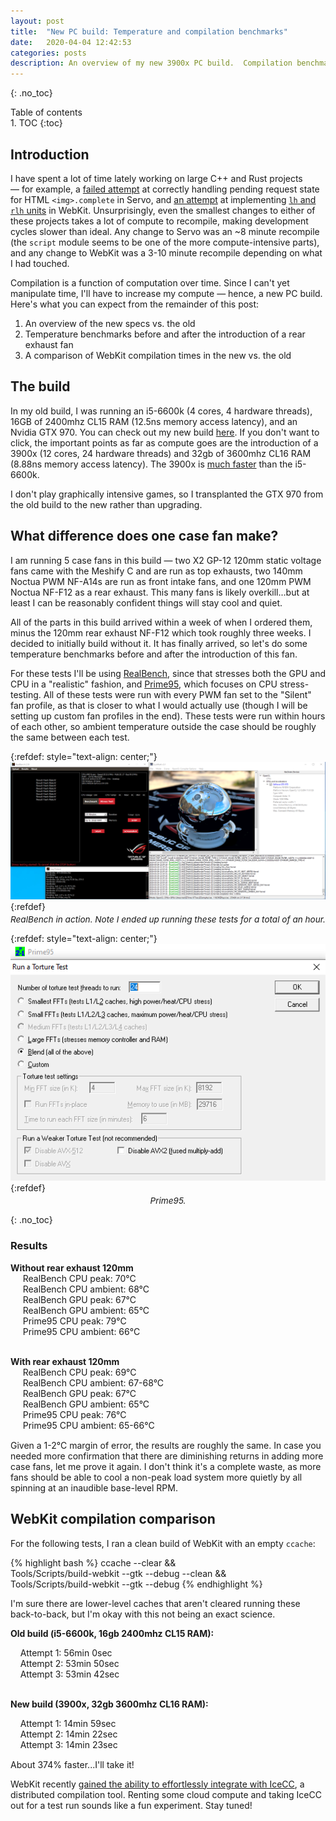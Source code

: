```yaml
---
layout: post
title:  "New PC build: Temperature and compilation benchmarks"
date:   2020-04-04 12:42:53
categories: posts
description: An overview of my new 3900x PC build.  Compilation benchmarks of WebKit are performed for my new system vs. my old system.  System temperatures under RealBench and Prime95 load are tested with and without a 120mm Noctua NF-F12 rear exhaust fan.
---
```


{: .no_toc}
<div id="table-of-contents">Table of contents</div>
1. TOC
{:toc}

## Introduction

I have spent a lot of time lately working on large C++ and Rust projects — for example, a [failed attempt](https://github.com/servo/servo/pull/24462) at correctly handling pending request state for HTML `<img>.complete` in Servo, and [an attempt](https://bugs.webkit.org/show_bug.cgi?id=195180) at implementing [`lh` and `rlh` units](https://www.w3.org/TR/css-values-4/#font-relative-lengths) in WebKit.  Unsurprisingly, even the smallest changes to either of these projects takes a lot of compute to recompile, making development cycles slower than ideal.  Any change to Servo was an ~8 minute recompile (the `script` module seems to be one of the more compute-intensive parts), and any change to WebKit was a 3-10 minute recompile depending on what I had touched.

Compilation is a function of computation over time.  Since I can't yet manipulate time, I'll have to increase my compute — hence, a new PC build.  Here's what you can expect from the remainder of this post:

1. An overview of the new specs vs. the old
2. Temperature benchmarks before and after the introduction of a rear exhaust fan
3. A comparison of WebKit compilation times in the new vs. the old

## The build

In my old build, I was running an i5-6600k (4 cores, 4 hardware threads), 16GB of 2400mhz CL15 RAM (12.5ns memory access latency), and an Nvidia GTX 970.  You can check out my new build [here](https://pcpartpicker.com/user/twilco/saved/#view=6jsVcf).  If you don't want to click, the important points as far as compute goes are the introduction of a 3900x (12 cores, 24 hardware threads) and 32gb of 3600mhz CL16 RAM (8.88ns memory access latency).  The 3900x is [much faster](https://cpu.userbenchmark.com/Compare/Intel-Core-i5-6600K-vs-AMD-Ryzen-9-3900X/3503vs4044) than the i5-6600k.

I don't play graphically intensive games, so I transplanted the GTX 970 from the old build to the new rather than upgrading.

## What difference does one case fan make?

I am running 5 case fans in this build — two X2 GP-12 120mm static voltage fans came with the Meshify C and are run as top exhausts, two 140mm Noctua PWM NF-A14s are run as front intake fans, and one 120mm PWM Noctua NF-F12 as a rear exhaust.  This many fans is likely overkill...but at least I can be reasonably confident things will stay cool and quiet.

All of the parts in this build arrived within a week of when I ordered them, minus the 120mm rear exhaust NF-F12 which took roughly three weeks.  I decided to initially build without it.  It has finally arrived, so let's do some temperature benchmarks before and after the introduction of this fan.

For these tests I'll be using [RealBench](https://rog.asus.com/tag/realbench/), since that stresses both the GPU and CPU in a "realistic" fashion, and [Prime95](https://www.mersenne.org/download/), which focuses on CPU stress-testing.  All of these tests were run with every PWM fan set to the "Silent" fan profile, as that is closer to what I would actually use (though I will be setting up custom fan profiles in the end).  These tests were run within hours of each other, so ambient temperature outside the case should be roughly the same between each test.

{:refdef: style="text-align: center;"}
<a href="/assets/img/new-pc-build/RealBenchInAction.png">![Image showing RealBench running.](/assets/img/new-pc-build/RealBenchInAction.png)</a>
{:refdef}
<div style="margin-top: -10px; margin-bottom: 10px; text-align: center; font-style: italic; font-size: .85rem">RealBench in action.  Note I ended up running these tests for a total of an hour.</div>

{:refdef: style="text-align: center;"}
<a href="/assets/img/new-pc-build/Prime95.png">![Image showing Prime95 about to run.](/assets/img/new-pc-build/Prime95.png)</a>
{:refdef}
<div style="margin-top: -10px; margin-bottom: 10px; text-align: center; font-style: italic; font-size: .85rem">Prime95.</div>

{: .no_toc}
### Results

<div style="margin-bottom: 15px;">
<b>Without rear exhaust 120mm</b><br/>
&nbsp;&nbsp;&nbsp;&nbsp; RealBench CPU peak: 70°C<br/>
&nbsp;&nbsp;&nbsp;&nbsp; RealBench CPU ambient: 68°C<br/>
&nbsp;&nbsp;&nbsp;&nbsp; RealBench GPU peak: 67°C<br/>
&nbsp;&nbsp;&nbsp;&nbsp; RealBench GPU ambient: 65°C<br/>
&nbsp;&nbsp;&nbsp;&nbsp; Prime95 CPU peak: 79°C<br/>
&nbsp;&nbsp;&nbsp;&nbsp; Prime95 CPU ambient: 66°C<br/>

<br/><b>With rear exhaust 120mm</b><br/>
&nbsp;&nbsp;&nbsp;&nbsp; RealBench CPU peak: 69°C<br/>
&nbsp;&nbsp;&nbsp;&nbsp; RealBench CPU ambient:  67-68°C<br/>
&nbsp;&nbsp;&nbsp;&nbsp; RealBench GPU peak:  67°C<br/>
&nbsp;&nbsp;&nbsp;&nbsp; RealBench GPU ambient:  65°C<br/>
&nbsp;&nbsp;&nbsp;&nbsp; Prime95 CPU peak:  76°C<br/>
&nbsp;&nbsp;&nbsp;&nbsp; Prime95 CPU ambient:  65-66°C<br/>
</div>

Given a 1-2°C margin of error, the results are roughly the same.  In case you needed more confirmation that there are diminishing returns in adding more case fans, let me prove it again.  I don't think it's a complete waste, as more fans should be able to cool a non-peak load system more quietly by all spinning at an inaudible base-level RPM.

## WebKit compilation comparison

For the following tests, I ran a clean build of WebKit with an empty `ccache`:

{% highlight bash %}
ccache --clear && \
Tools/Scripts/build-webkit --gtk --debug --clean && \
Tools/Scripts/build-webkit --gtk --debug
{% endhighlight %}

I'm sure there are lower-level caches that aren't cleared running these back-to-back, but I'm okay with this not being an exact science.

<div style="margin-bottom: 15px">
<b>Old build (i5-6600k, 16gb 2400mhz CL15 RAM):</b><br/>

&nbsp;&nbsp;&nbsp;&nbsp;Attempt 1: 56min 0sec<br/>
&nbsp;&nbsp;&nbsp;&nbsp;Attempt 2: 53min 50sec<br/>
&nbsp;&nbsp;&nbsp;&nbsp;Attempt 3: 53min 42sec<br/>

<br/><b>New build (3900x, 32gb 3600mhz CL16 RAM):</b><br/>

&nbsp;&nbsp;&nbsp;&nbsp;Attempt 1: 14min 59sec<br/>
&nbsp;&nbsp;&nbsp;&nbsp;Attempt 2: 14min 22sec<br/>
&nbsp;&nbsp;&nbsp;&nbsp;Attempt 3: 14min 23sec<br/>
</div>

About 374% faster...I'll take it!

WebKit recently [gained the ability to effortlessly integrate with IceCC](https://lists.webkit.org/pipermail/webkit-dev/2020-March/031147.html), a distributed compilation tool.  Renting some cloud compute and taking IceCC out for a test run sounds like a fun experiment.  Stay tuned!
